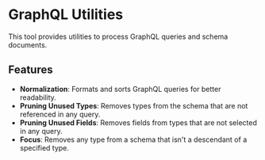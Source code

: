 # GraphQL Utilities

This tool provides utilities to process GraphQL queries and schema documents.

## Features

- **Normalization**: Formats and sorts GraphQL queries for better readability.
- **Pruning Unused Types**: Removes types from the schema that are not referenced in any query.
- **Pruning Unused Fields**: Removes fields from types that are not selected in any query.
- **Focus**: Removes any type from a schema that isn't a descendant of a specified type.
